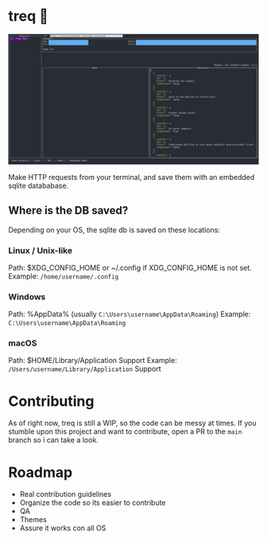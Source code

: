 # treq 🦖

![demo_image_treq](./assets/demo-image.png)

Make HTTP requests from your terminal, and save them with an embedded sqlite datababase.

## Where is the DB saved?

Depending on your OS, the sqlite db is saved on these locations:

### Linux / Unix-like

Path: $XDG_CONFIG_HOME or ~/.config if XDG_CONFIG_HOME is not set.
Example: `/home/username/.config`

### Windows

Path: %AppData% (usually `C:\Users\username\AppData\Roaming`)
Example: `C:\Users\username\AppData\Roaming`

### macOS

Path: $HOME/Library/Application Support
Example: `/Users/username/Library/Application` Support

# Contributing

As of right now, treq is still a WIP, so the code can be messy at times. If you stumble upon this project and want to contribute, open a PR to the `main` branch so i can take a look.

# Roadmap

- Real contribution guidelines
- Organize the code so its easier to contribute
- QA
- Themes
- Assure it works con all OS
